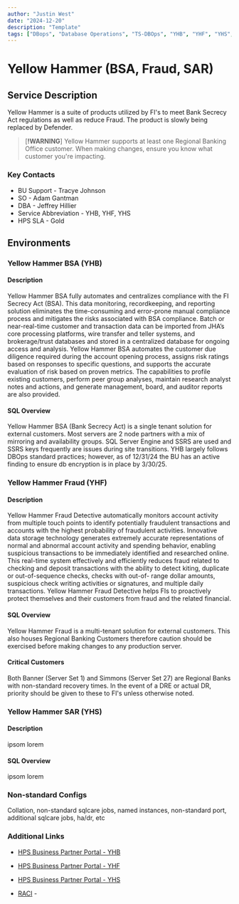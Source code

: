 ```yaml
---
author: "Justin West"
date: "2024-12-20"
description: "Template"
tags: ["DBops", "Database Operations", "TS-DBOps", "YHB", "YHF", "YHS", "jhahosting", "BSA", "Yellow Hammer"]
---
```

# Yellow Hammer (BSA, Fraud, SAR)

## Service Description

Yellow Hammer is a suite of products utilized by FI's to meet Bank Secrecy Act regulations as well as reduce Fraud.  The product is slowly being replaced by Defender. 
> [**!WARNING**] 
> Yellow Hammer supports at least one Regional Banking Office customer.  When making changes, ensure you know what customer you're impacting.  

### Key Contacts
* BU Support - Tracye Johnson
* SO - Adam Gantman
* DBA - Jeffrey Hillier
* Service Abbreviation - YHB, YHF, YHS
* HPS SLA - Gold

## Environments

### Yellow Hammer BSA (YHB)

#### Description
Yellow Hammer BSA fully automates and centralizes compliance with the FI
Secrecy Act (BSA). This data monitoring, recordkeeping, and reporting
solution eliminates the time-consuming and error-prone manual
compliance process and mitigates the risks associated with BSA
compliance. Batch or near-real-time customer and transaction data can
be imported from JHA’s core processing platforms, wire transfer and teller
systems, and brokerage/trust databases and stored in a centralized
database for ongoing access and analysis. Yellow Hammer BSA automates
the customer due diligence required during the account opening process,
assigns risk ratings based on responses to specific questions, and supports
the accurate evaluation of risk based on proven metrics. The capabilities to
profile existing customers, perform peer group analyses, maintain research
analyst notes and actions, and generate management, board, and auditor
reports are also provided.

#### SQL Overview

Yellow Hammer BSA (Bank Secrecy Act) is a single tenant solution for external customers. Most servers are 2 node partners with a mix of mirroring and availability groups.  SQL Server Engine and SSRS are used and SSRS keys frequently are issues during site transitions. YHB largely follows DBOps standard practices; however, as of 12/31/24 the BU has an active finding to ensure db encryption is in place by 3/30/25.  


### Yellow Hammer Fraud (YHF)
#### Description
Yellow Hammer Fraud Detective automatically monitors account activity
from multiple touch points to identify potentially fraudulent transactions
and accounts with the highest probability of fraudulent activities.
Innovative data storage technology generates extremely accurate
representations of normal and abnormal account activity and spending
behavior, enabling suspicious transactions to be immediately identified
and researched online. This real-time system effectively and efficiently
reduces fraud related to checking and deposit transactions with the ability
to detect kiting, duplicate or out-of-sequence checks, checks with out-of-
range dollar amounts, suspicious check writing activities or signatures, and
multiple daily transactions. Yellow Hammer Fraud Detective helps FIs to
proactively protect themselves and their customers from fraud and the
related financial.

#### SQL Overview
Yellow Hammer Fraud is a multi-tenant solution for external customers.  This also houses Regional Banking Customers therefore caution should be exercised before making changes to any production server.

#### Critical Customers
Both Banner (Server Set 1) and Simmons (Server Set 27) are Regional Banks with non-standard recovery times.  In the event of a DRE or actual DR, priority should be given to these to FI's unless otherwise noted. 

### Yellow Hammer SAR (YHS)
#### Description
ipsom lorem

#### SQL Overview
ipsom lorem

### Non-standard Configs
Collation, non-standard sqlcare jobs, named instances, non-standard port, additional sqlcare jobs, ha/dr, etc

### Additional Links
* [HPS Business Partner Portal - YHB](https://jackhenry.sharepoint.com/sites/hpsyhbsa)
* [HPS Business Partner Portal - YHF](https://jackhenry.sharepoint.com/sites/hpsyhf)
* [HPS Business Partner Portal - YHS](https://jackhenry.sharepoint.com/sites/hpsyhsar)

* [RACI](Link) - 







